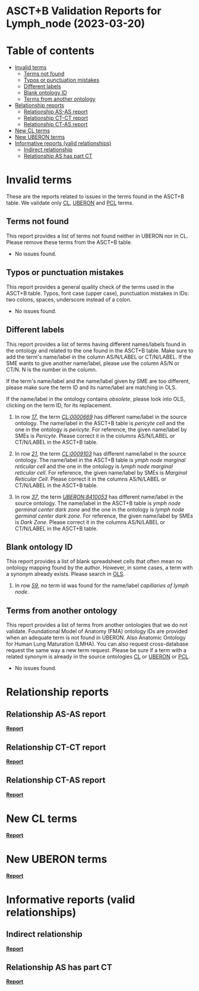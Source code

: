 
ASCT+B Validation Reports for Lymph_node (2023-03-20)
=====================================================

Table of contents
=================

* [Invalid terms](#invalid-terms)
	* [Terms not found](#terms-not-found)
	* [Typos or punctuation mistakes](#typos-or-punctuation-mistakes)
	* [Different labels](#different-labels)
	* [Blank ontology ID](#blank-ontology-id)
	* [Terms from another ontology](#terms-from-another-ontology)
* [Relationship reports](#relationship-reports)
	* [Relationship AS-AS report](#relationship-as-as-report)
	* [Relationship CT-CT report](#relationship-ct-ct-report)
	* [Relationship CT-AS report](#relationship-ct-as-report)
* [New CL terms](#new-cl-terms)
* [New UBERON terms](#new-uberon-terms)
* [Informative reports (valid relationships)](#informative-reports-valid-relationships)
	* [Indirect relationship](#indirect-relationship)
	* [Relationship AS has part CT](#relationship-as-has-part-ct)

# Invalid terms


These are the reports related to issues in the terms found in the ASCT+B table. We validate only [CL](https://www.ebi.ac.uk/ols/ontologies/cl), [UBERON](https://www.ebi.ac.uk/ols/ontologies/uberon) and [PCL](https://www.ebi.ac.uk/ols/ontologies/pcl) terms.
## Terms not found


This report provides a list of terms not found neither in UBERON nor in CL. Please remove these terms from the ASCT+B table.  
  
- No issues found.


## Typos or punctuation mistakes


This report provides a general quality check of the terms used in the ASCT+B table. Typos, font case (upper case), punctuation mistakes in IDs: two colons, spaces, underscore instead of a colon.  
  
- No issues found.


## Different labels


This report provides a list of terms having different names/labels found in the ontology and related to the one found in the ASCT+B table. Make sure to add the term's name/label in the column AS/N/LABEL or CT/N/LABEL. If the SME wants to give another name/label, please use the column AS/N or CT/N. N is the number in the column.

If the term's name/label and the name/label given by SME are too different, please make sure the term ID and its name/label are matching in OLS.

If the name/label in the ontology contains *obsolete*, please look into OLS, clicking on the term ID, for its replacement.  
  
1. In row _[17](https://docs.google.com/spreadsheets/d/15iuKGfnSjBbLd--873MKX2N0GgGKbXXk2dfzisiS-wg/edit#gid=1223566381&range=17:17)_, the term _[CL:0000669](http://purl.obolibrary.org/obo/CL_0000669)_ has different name/label in the source ontology. The name/label in the ASCT+B table is _pericyte cell_ and the one in the ontology is _pericyte_. For reference, the given name/label by SMEs is _Pericyte_. Please correct it in the columns AS/N/LABEL or CT/N/LABEL in the ASCT+B table.

1. In row _[21](https://docs.google.com/spreadsheets/d/15iuKGfnSjBbLd--873MKX2N0GgGKbXXk2dfzisiS-wg/edit#gid=1223566381&range=21:21)_, the term _[CL:0009103](http://purl.obolibrary.org/obo/CL_0009103)_ has different name/label in the source ontology. The name/label in the ASCT+B table is _ymph node marginal reticular cell_ and the one in the ontology is _lymph node marginal reticular cell_. For reference, the given name/label by SMEs is _Marginal Reticular Cell_. Please correct it in the columns AS/N/LABEL or CT/N/LABEL in the ASCT+B table.

1. In row _[37](https://docs.google.com/spreadsheets/d/15iuKGfnSjBbLd--873MKX2N0GgGKbXXk2dfzisiS-wg/edit#gid=1223566381&range=37:37)_, the term _[UBERON:8410053](http://purl.obolibrary.org/obo/UBERON_8410053)_ has different name/label in the source ontology. The name/label in the ASCT+B table is _ymph node germinal center dark zone_ and the one in the ontology is _lymph node germinal center dark zone_. For reference, the given name/label by SMEs is _Dark Zone_. Please correct it in the columns AS/N/LABEL or CT/N/LABEL in the ASCT+B table.


## Blank ontology ID


This report provides a list of blank spreadsheet cells that often mean no ontology mapping found by the author. However, in some cases, a term with a synonym already exists. Please search in [OLS](https://www.ebi.ac.uk/ols/index).  
  
1. In row _[59](https://docs.google.com/spreadsheets/d/15iuKGfnSjBbLd--873MKX2N0GgGKbXXk2dfzisiS-wg/edit#gid=1223566381&range=59:59)_, no term id was found for the name/label _capillaries of lymph node_.


## Terms from another ontology


This report provides a list of terms from another ontologies that we do not validate. Foundational Model of Anatomy (FMA) ontology IDs are provided when an adequate term is not found in UBERON. Also Anatomic Ontology for Human Lung Maturation (LMHA). You can also request cross-database request the same way a new term request. Please be sure if a term with a related synonym is already in the source ontologies [CL](https://www.ebi.ac.uk/ols/ontologies/cl) or [UBERON](https://www.ebi.ac.uk/ols/ontologies/uberon) or [PCL](https://www.ebi.ac.uk/ols/ontologies/pcl).  
  
- No issues found.


# Relationship reports

## Relationship AS-AS report
[**Report**](class_Lymph_node_log.tsv)
## Relationship CT-CT report
[**Report**](class_Lymph_node_log.tsv)
## Relationship CT-AS report
[**Report**](Lymph_node_AS_CT_strict_log.tsv)
# New CL terms
[**Report**](new_cl_terms_Lymph_node.tsv)
# New UBERON terms
[**Report**](new_uberon_terms_Lymph_node.tsv)
# Informative reports (valid relationships)

## Indirect relationship
[**Report**](class_Lymph_node_indirect_log.tsv)
## Relationship AS has part CT
[**Report**](Lymph_node_AS_has_part_CT_log.tsv)
